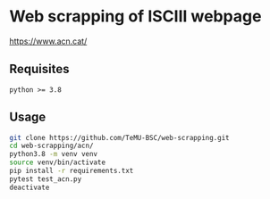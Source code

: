 # Web scrapping of ISCIII webpage

<https://www.acn.cat/>

## Requisites

`python >= 3.8`

## Usage

```bash
git clone https://github.com/TeMU-BSC/web-scrapping.git
cd web-scrapping/acn/
python3.8 -m venv venv
source venv/bin/activate
pip install -r requirements.txt
pytest test_acn.py
deactivate
```
